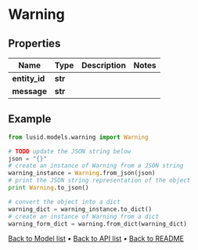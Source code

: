 # Warning


## Properties
Name | Type | Description | Notes
------------ | ------------- | ------------- | -------------
**entity_id** | **str** |  | 
**message** | **str** |  | 

## Example

```python
from lusid.models.warning import Warning

# TODO update the JSON string below
json = "{}"
# create an instance of Warning from a JSON string
warning_instance = Warning.from_json(json)
# print the JSON string representation of the object
print Warning.to_json()

# convert the object into a dict
warning_dict = warning_instance.to_dict()
# create an instance of Warning from a dict
warning_form_dict = warning.from_dict(warning_dict)
```
[Back to Model list](../README.md#documentation-for-models) &#8226; [Back to API list](../README.md#documentation-for-api-endpoints) &#8226; [Back to README](../README.md)


